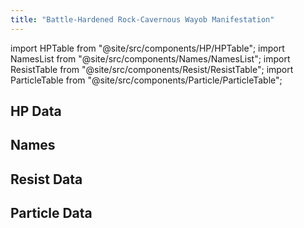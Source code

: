 ```yaml
---
title: "Battle-Hardened Rock-Cavernous Wayob Manifestation"
---
```


import HPTable from "@site/src/components/HP/HPTable";
import NamesList from "@site/src/components/Names/NamesList";
import ResistTable from "@site/src/components/Resist/ResistTable";
import ParticleTable from "@site/src/components/Particle/ParticleTable";

## HP Data

<HPTable item_key="battlehardenedrockcavernouswayobmanifestation" data_src="enemy" />

## Names

<NamesList item_key="battlehardenedrockcavernouswayobmanifestation" data_src="enemy" />

## Resist Data

<ResistTable item_key="battlehardenedrockcavernouswayobmanifestation" data_src="enemy" />

## Particle Data

<ParticleTable item_key="battlehardenedrockcavernouswayobmanifestation" data_src="enemy" />